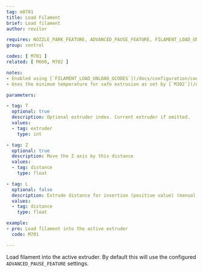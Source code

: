 ```yaml
---
tag: m0701
title: Load Filament
brief: Load filament
author: revilor

requires: NOZZLE_PARK_FEATURE, ADVANCED_PAUSE_FEATURE, FILAMENT_LOAD_UNLOAD_GCODES
group: control

codes: [ M701 ]
related: [ M600, M702 ]

notes:
- Enabled using [`FILAMENT_LOAD_UNLOAD_GCODES`](/docs/configuration/configuration.html#advanced-pause).
- Uses the minimum temperature for safe extrusion as set by [`M302`](/docs/gcode/M302.html).

parameters:

- tag: T
  optional: true
  description: Optional extruder index. Current extruder if omitted.
  values:
  - tag: extruder
    type: int

- tag: Z
  optional: true
  description: Move the Z axis by this distance
  values:
  - tag: distance
    type: float

- tag: L
  optional: false
  description: Extrude distance for insertion (positive value) (manual reload)
  values:
  - tag: distance
    type: float

example:
- pre: Load filament into the active extruder
  code: M701

---
```


Load filament into the active extruder. By default this will use the configured `ADVANCED_PAUSE_FEATURE` settings.
